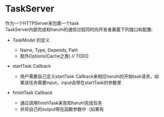 # TaskServer
作为一个HTTPServer来包裹一个task  
TaskServer内部完成和haruhi的通信过程同时向开发者暴露下列接口和配置:  

* TaskModel 的定义
  * Name, Type, Depends, Path
  * 额外Options(Cache之类) // TODO

* startTask Callback
  * 用户需要自己定义startTask
    Callback来相应haruhi的开始task请求，如果该任务需要input，input会带在startTask的参数里
* finishTask Callback
  * 通过调用finishTask来告知haruhi完成任务
  * 并将自己的output带在函数参数中（如果有
